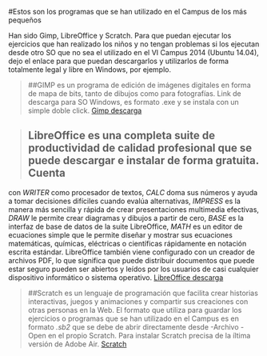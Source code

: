 #Estos son los programas que se han utilizado en el Campus de los más pequeños

Han sido Gimp, LibreOffice y Scratch. Para que puedan ejecutar los ejercicios que han realizado los niños y no tengan problemas si los ejecutan
desde otro SO que no sea el utilizado en el VI Campus 2014 (Ubuntu 14.04), dejo el enlace para que puedan descargarlos y utilizarlos de forma 
totalmente legal y libre en Windows, por ejemplo.

> ##GIMP es un programa de edición de imágenes digitales en forma de mapa de bits, tanto de dibujos como para fotografías.
Link de descarga para SO Windows, es formato .exe y se instala con un simple doble click.
[Gimp descarga](http://www.gimp.org.es/modules/mydownloads/)

> ## LibreOffice es una completa suite de productividad de calidad profesional que se puede descargar e instalar de forma gratuita. Cuenta
con *WRITER* como procesador de textos, *CALC* doma sus números y ayuda a tomar decisiones difíciles cuando evalúa alternativas, *IMPRESS* es 
la manera más sencilla y rápida de crear presentaciones multimedia efectivas, *DRAW* le permite crear diagramas y dibujos a partir de cero,
*BASE* es la interfaz de base de datos de la suite LibreOffice, *MATH* es un editor de ecuaciones simple que le permite diseñar y mostrar sus 
ecuaciones matemáticas, químicas, eléctricas o científicas rápidamente en notación escrita estándar. 
LibreOffice también viene configurado con un creador de archivos PDF, lo que significa que puede distribuir documentos que puede estar 
seguro pueden ser abiertos y leídos por los usuarios de casi cualquier dispositivo informático o sistema operativo.
[LibreOffice descarga](https://es.libreoffice.org/asistencia/instalacion/instalacion-de-libreoffice-en-windows/)

> ##Scratch es un lenguaje de programación que facilita crear historias interactivas, juegos y animaciones y compartir sus creaciones con 
otras personas en la Web.
El formato que utiliza para guardar los ejercicios o programas que se han utilizado en el Campus es en formato *.sb2* que se debe de abrir 
directamente desde -Archivo -Open en el propio Scratch. Para instalar Scratch precisa de la íltima versión de Adobe Air.
[Scratch](http://scratch.mit.edu/scratch2download/)
